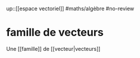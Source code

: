 up::[[espace vectoriel]]
#maths/algèbre #no-review 
# famille de vecteurs
Une [[famille]] de [[vecteur|vecteurs]]


